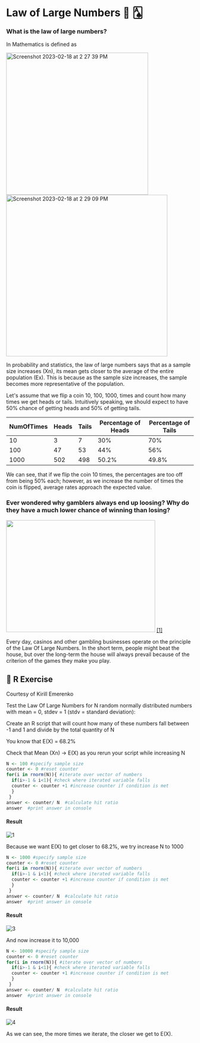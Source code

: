 # Law of Large Numbers 🎰 🂡 

### What is the law of large numbers? 

In Mathematics is defined as 

<img width="381" alt="Screenshot 2023-02-18 at 2 27 39 PM" src="https://user-images.githubusercontent.com/103854541/219895228-a99bcb00-5da1-4425-8ce2-b0ec3199ad13.png">

<img width="433" alt="Screenshot 2023-02-18 at 2 29 09 PM" src="https://user-images.githubusercontent.com/103854541/219895505-237d8386-9b45-4ab6-999d-ae34f7decf99.png">


In probability and statistics, the law of large numbers says that as a sample size increases (Xn), its mean gets closer to the average of the entire population (Ex). This is because as the sample size increases, the sample becomes more representative of the population.

Let's assume that we flip a coin 10, 100, 1000, times and count how many times we get heads or tails. Intuitively speaking, we should expect to have 50% chance of getting heads and 50% of getting tails.

| NumOfTimes | Heads | Tails | Percentage of Heads | Percentage of Tails |
| ---------- | ----- | ----- | ------------------- | ------------------- |
| 10 | 3 | 7 | 30% | 70% |
| 100 | 47 | 53 | 44% | 56% |  
| 1000 | 502 | 498 | 50.2% | 49.8% |
  
 We can see, that if we flip the coin 10 times, the percentages are too off from being 50% each; however, as we increase the number of times the coin is flipped, average rates approach the expected value.

### Ever wondered why gamblers always end up loosing? Why do they have a much lower chance of winning than losing?

<img src="https://user-images.githubusercontent.com/103854541/219891093-380b2c22-0585-44f8-9641-7f9e8d5c4185.png" width="400" height="300"> [[1]](https://www.10best.com/interests/hotels-resorts/casino-rankings-top-10-not-las-vegas/)

Every day, casinos and other gambling businesses operate on the principle of the Law Of Large Numbers. In the short term, people might beat the house, but over the long-term the house will always prevail because of the criterion of the games they make you play. 


## 📌  R Exercise  
Courtesy of Kirill Emerenko

Test the Law Of Large Numbers for N random normally distributed numbers with mean = 0, stdev = 1 (stdv = standard deviation):

Create an R script that will count how many of these numbers fall between -1 and 1 and divide by the total quantity of N

You know that E(X) = 68.2%

Check that Mean (Xn) -> E(X) as you rerun your script while increasing N 

```R
N <- 100 #specify sample size
counter <- 0 #reset counter
for(i in rnorm(N)){ #iterate over vector of numbers
  if(i>-1 & i<1){ #check where iterated variable falls
  counter <- counter +1 #increase counter if condition is met
  }
 }
answer <- counter/ N  #calculate hit ratio
answer  #print answer in console

```

#### Result

![1](https://user-images.githubusercontent.com/103854541/219899291-21b7e29b-3491-41f3-a77f-8229593c7fc8.jpg)

Because we want E(X) to get closer to 68.2%, we try increase N to 1000

```R
N <- 1000 #specify sample size
counter <- 0 #reset counter
for(i in rnorm(N)){ #iterate over vector of numbers
  if(i>-1 & i<1){ #check where iterated variable falls
  counter <- counter +1 #increase counter if condition is met
  }
 }
answer <- counter/ N  #calculate hit ratio
answer  #print answer in console

```

#### Result


![3](https://user-images.githubusercontent.com/103854541/219899346-584889e5-dd27-4d99-b82e-a2b723d21c53.jpg)

And now increase it to 10,000

```R
N <- 10000 #specify sample size
counter <- 0 #reset counter
for(i in rnorm(N)){ #iterate over vector of numbers
  if(i>-1 & i<1){ #check where iterated variable falls
  counter <- counter +1 #increase counter if condition is met
  }
 }
answer <- counter/ N  #calculate hit ratio
answer  #print answer in console

```

#### Result

![4](https://user-images.githubusercontent.com/103854541/219899377-e7cd9b66-b91a-41ac-8b7a-453ca7e9389f.jpg)

As we can see, the more times we iterate, the closer we get to E(X).
